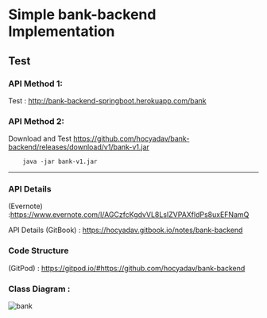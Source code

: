 # Simple bank-backend Implementation

## Test 
### API Method 1:

Test : http://bank-backend-springboot.herokuapp.com/bank

### API Method 2:

Download and Test
https://github.com/hocyadav/bank-backend/releases/download/v1/bank-v1.jar

        java -jar bank-v1.jar

---


### API Details 
(Evernote) :https://www.evernote.com/l/AGCzfcKgdvVL8LsIZVPAXfldPs8uxEFNamQ

API Details (GitBook) : https://hocyadav.gitbook.io/notes/bank-backend

### Code Structure 
(GitPod) : https://gitpod.io/#https://github.com/hocyadav/bank-backend


### Class Diagram :


![bank](https://user-images.githubusercontent.com/56931032/85314179-ba4f9480-b4d6-11ea-87fb-309f14f03801.jpg)

